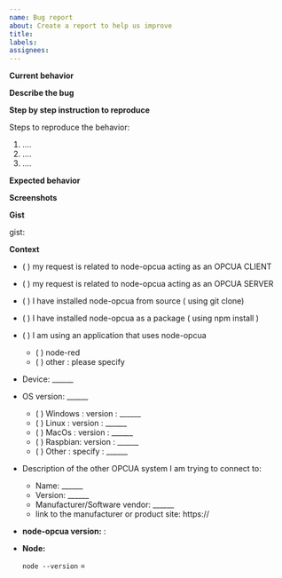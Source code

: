 ```yaml
---
name: Bug report
about: Create a report to help us improve
title: 
labels:
assignees:
---
```


<!--
IF YOU DON'T FILL OUT THE FOLLOWING INFORMATION, WE MIGHT CLOSE YOUR ISSUE WITHOUT INVESTIGATING

Note: Github issues are intended to be handled by the community. You may want to consider professional support provided by the author and sterfive.com instead (see below)

!! Please do not submit support requests here. !!


Support requests are handled exclusively through the NodeOPCUA Membership program on a dedicated forum.

Please subscribe to the **[NODE-OPCUA membership program](https://support.sterfive.com)**
     
                           https://support.sterfive.com
                 
Professional support ensures the following:

- 🚀 Fast reply and resolution
- 🔐 confidentiality & privacy
- 🔍 dedicated investigation for your issue
- 🐛 prompt resolution of bugs or issues
- 📖 free access to the most up to date and online version of [node-opcua by example](https://leanpub.com/node-opcuabyexample)


You may also [contact Sterfive](https://www.sterfive.com) for dedicated professional support: mailto:contact@sterfive.com


**Consider backing or sponsoring the node-opcua initiative** 

Node-opcua is an initiative of sterfive.com.
Sterfive is an independent company and not affiliated with any industrial or software vendors.
Sterfive is a corporate member of the OPC Foundation.
Sterfive needs the support of the node-opcua users to maintain a high quality level and always up-to-date technology. 

Once you have evaluated node-opcua and prove it useful to your company, please consider backing us and sponsoring us.

                 https://github.com/sponsors/node-opcua 
             or 
                 https://opencollective.com/node-opcua 
             or
                 contact us directly   mailto:contact@sterfive.com
                 
Grants ensure the following:

🔨 Long term maintenance of the project
⚙️ maintain the website and continuous integration platform
🛣  Progress on the road-map
🐛 Quick responses to bug reports
🚀 New features & enhancements
⚖️ representing the node-opcua user community at the OPC Foundation


**for community support**
    - use [gitter](https://gitter.im/node-opcua/node-opcua)
    - use [stackoverflow](https://stackoverflow.com/questions/tagged/node-opcua)
    - access the "NodeOPCUA by example" book at https://leanpub.com/node-opcuabyexample

-->

**Current behavior**

<!-- 
Describe how the bug manifests. 
-->

**Describe the bug**


<!-- 
A clear and concise description of what the bug is.
-->

**Step by step instruction to reproduce**

Steps to reproduce the behavior:

1. ....
2. ....
3. ....


**Expected behavior**

<!--
    A clear and concise description of what you expected to happen.
-->

**Screenshots**

<!-- 
   If applicable, add screenshots to help explain your problem.
-->

**Gist**

<!--
   Whenever possible, provide a self-contain script file that reproduces the issue. 
   You can create a gist here: https://gist.github.com/ and share the link
--> 
gist:

<!--
   Please, provide a full script or program that can help reproduce the issue.
-->

**Context**

- ( ) my request is related to node-opcua acting as an OPCUA CLIENT
- ( ) my request is related to node-opcua acting as an OPCUA SERVER

- ( ) I have installed node-opcua from source ( using git clone)
- ( ) I have installed node-opcua as a package ( using npm install )
- ( ) I am using an application that uses node-opcua

    - ( ) node-red
    - ( ) other : please specify

- Device: ______
- OS version: ______

    - ( ) Windows : version : ______
    - ( ) Linux : version : ______
    - ( ) MacOs : version : ______
    - ( ) Raspbian: version : ______
    - ( ) Other : specify : ______

- Description of the other OPCUA system I am trying to connect to:

    - Name: ______
    - Version: ______
    - Manufacturer/Software vendor: ______
    - link to the manufacturer or product site: https://

- **node-opcua version:** :

  <!-- provide the semver version numero of node-opcua -->
  <!-- Check which is the hash of the last commit from node-opcua that you have locally -->

- **Node:**

  `node --version` =
